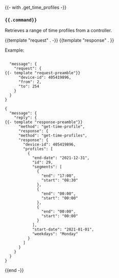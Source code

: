 {{- with .get_time_profiles -}}
### `{{.command}}`

Retrieves a range of time profiles from a controller.

{{template "request"  . -}}
{{template "response" . }}

Example:
```

  "message": {
    "request": {
{{- template "request-preamble"}}
      "device-id": 405419896,
      "from": 2,
      "to": 254
    }
  }
}

{
  "message": {
    "reply": {
{{- template "response-preamble"}}
      "method": "get-time-profile",
      "response": {
      "method": "get-time-profiles",
      "response": {
        "device-id": 405419896,
        "profiles": [
          {
            "end-date": "2021-12-31",
            "id": 29,
            "segments": [
              {
                "end": "17:00",
                "start": "08:30"
              },
              {
                "end": "00:00",
                "start": "00:00"
              },
              {
                "end": "00:00",
                "start": "00:00"
              }
            ],
            "start-date": "2021-01-01",
            "weekdays": "Monday"
          }
        ]
      }
    }
  }
}
```
{{end -}}
